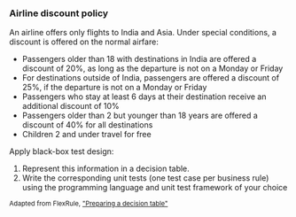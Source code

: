 ### Airline discount policy
An airline offers only flights to India and Asia. Under special conditions, a discount is offered on the normal airfare:
- Passengers older than 18 with destinations in India are offered a discount of 20%, as long as the departure is not on a Monday or Friday
- For destinations outside of India, passengers are offered a discount of 25%, if the departure is not on a Monday or Friday
- Passengers who stay at least 6 days at their destination receive an additional discount of 10%
- Passengers older than 2 but younger than 18 years are offered a discount of 40% for all destinations
- Children 2 and under travel for free

Apply black-box test design:
1. Represent this information in a decision table.
2. Write the corresponding unit tests (one test case per business rule) using the programming language and unit test framework of your choice

<sub>Adapted from FlexRule, ["Preparing a decision table"](https://resource.flexrule.com/knowledge-base/preparing-a-decision-table/)</sub>
